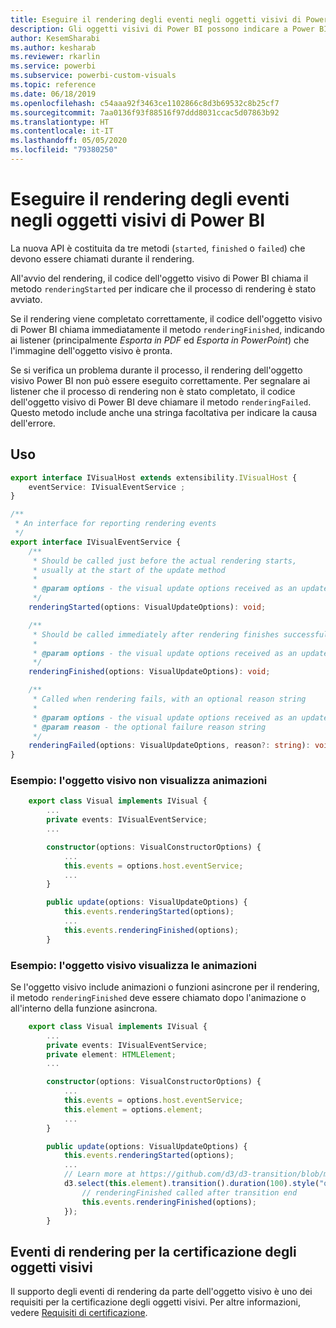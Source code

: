 ```yaml
---
title: Eseguire il rendering degli eventi negli oggetti visivi di Power BI
description: Gli oggetti visivi di Power BI possono indicare a Power BI che sono pronti per l'esportazione in PowerPoint o PDF.
author: KesemSharabi
ms.author: kesharab
ms.reviewer: rkarlin
ms.service: powerbi
ms.subservice: powerbi-custom-visuals
ms.topic: reference
ms.date: 06/18/2019
ms.openlocfilehash: c54aaa92f3463ce1102866c8d3b69532c8b25cf7
ms.sourcegitcommit: 7aa0136f93f88516f97ddd8031ccac5d07863b92
ms.translationtype: HT
ms.contentlocale: it-IT
ms.lasthandoff: 05/05/2020
ms.locfileid: "79380250"
---
```

# <a name="render-events-in-power-bi-visuals"></a>Eseguire il rendering degli eventi negli oggetti visivi di Power BI

La nuova API è costituita da tre metodi (`started`, `finished` o `failed`) che devono essere chiamati durante il rendering.

All'avvio del rendering, il codice dell'oggetto visivo di Power BI chiama il metodo `renderingStarted` per indicare che il processo di rendering è stato avviato.

Se il rendering viene completato correttamente, il codice dell'oggetto visivo di Power BI chiama immediatamente il metodo `renderingFinished`, indicando ai listener (principalmente *Esporta in PDF* ed *Esporta in PowerPoint*) che l'immagine dell'oggetto visivo è pronta.

Se si verifica un problema durante il processo, il rendering dell'oggetto visivo Power BI non può essere eseguito correttamente. Per segnalare ai listener che il processo di rendering non è stato completato, il codice dell'oggetto visivo di Power BI deve chiamare il metodo `renderingFailed`. Questo metodo include anche una stringa facoltativa per indicare la causa dell'errore.

## <a name="usage"></a>Uso

```typescript
export interface IVisualHost extends extensibility.IVisualHost {
    eventService: IVisualEventService ;
}

/**
 * An interface for reporting rendering events
 */
export interface IVisualEventService {
    /**
     * Should be called just before the actual rendering starts, 
     * usually at the start of the update method
     *
     * @param options - the visual update options received as an update parameter
     */
    renderingStarted(options: VisualUpdateOptions): void;

    /**
     * Should be called immediately after rendering finishes successfully
     * 
     * @param options - the visual update options received as an update parameter
     */
    renderingFinished(options: VisualUpdateOptions): void;

    /**
     * Called when rendering fails, with an optional reason string
     * 
     * @param options - the visual update options received as an update parameter
     * @param reason - the optional failure reason string
     */
    renderingFailed(options: VisualUpdateOptions, reason?: string): void;
}
```

### <a name="sample-the-visual-displays-no-animations"></a>Esempio: l'oggetto visivo non visualizza animazioni

```typescript
    export class Visual implements IVisual {
        ...
        private events: IVisualEventService;
        ...

        constructor(options: VisualConstructorOptions) {
            ...
            this.events = options.host.eventService;
            ...
        }

        public update(options: VisualUpdateOptions) {
            this.events.renderingStarted(options);
            ...
            this.events.renderingFinished(options);
        }
```

### <a name="sample-the-visual-displays-animations"></a>Esempio: l'oggetto visivo visualizza le animazioni

Se l'oggetto visivo include animazioni o funzioni asincrone per il rendering, il metodo `renderingFinished` deve essere chiamato dopo l'animazione o all'interno della funzione asincrona.

```typescript
    export class Visual implements IVisual {
        ...
        private events: IVisualEventService;
        private element: HTMLElement;
        ...

        constructor(options: VisualConstructorOptions) {
            ...
            this.events = options.host.eventService;
            this.element = options.element;
            ...
        }

        public update(options: VisualUpdateOptions) {
            this.events.renderingStarted(options);
            ...
            // Learn more at https://github.com/d3/d3-transition/blob/master/README.md#transition_end
            d3.select(this.element).transition().duration(100).style("opacity","0").end().then(() => {
                // renderingFinished called after transition end
                this.events.renderingFinished(options);
            });
        }
```

## <a name="rendering-events-for-visual-certification"></a>Eventi di rendering per la certificazione degli oggetti visivi

Il supporto degli eventi di rendering da parte dell'oggetto visivo è uno dei requisiti per la certificazione degli oggetti visivi. Per altre informazioni, vedere [Requisiti di certificazione](power-bi-custom-visuals-certified.md#certification-requirements).